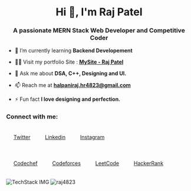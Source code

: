 <h1 align="center">Hi 👋, I'm Raj Patel</h1>
<h3 align="center">A passionate MERN Stack Web Developer and Competitive Coder</h3>

- 🌱 I’m currently learning **Backend Developement**

- 👨‍💻 Visit my portfolio Site : **[MySite - Raj Patel](https://raj4823.github.io/MySite/)**

- 💬 Ask me about **DSA, C++, Designing and UI.**

- 📫 Reach me at **halpaniraj.hr4823@gmail.com**

- ⚡ Fun fact **I love designing and perfection.**



<h3 align="left">Connect with me:</h3>

<p style="display:flex;">
<a href="https://twitter.com/RAJ4823" style="margin:20px;" target="blank"> Twitter</a>
<a href="https://linkedin.com/in/RAJ4823" style="margin:20px;" target="blank"> Linkedin </a>
<a href="https://instagram.com/raj._.4" style="margin:20px;" target="blank"> Instagram</a>
</p>

<p style="display:flex;">
<a href="https://www.codechef.com/users/the_247" style="margin:20px;" target="blank"> Codechef</a>
<a href="https://codeforces.com/profile/raj_4" style="margin:20px;" target="blank"> Codeforces</a>
<a href="https://www.leetcode.com/the_247" style="margin:20px;" target="blank"> LeetCode </a>
<a href="https://www.hackerrank.com/the_247" style="margin:20px;" target="blank"> HackerRank</a>  
</p>

<img src="https://github-readme-tech-stack.vercel.app/api/cards?title=Tech%20Stack&align=center&borderRadius=5&fontSize=20&lineHeight=10&lineCount=6&theme=github_dark_red&hideBg=true&line1=HTML5,Html5,E34F26;CSS3,Css3,1572B6;JavaScript,Javascript,F7DF1E;php,php,777BB4;&line2=mongodb,mongodb,47A248;express,express,FFFFFF;React,React,61DAFB;Node.js,node.js,339933;&line3=git,git,F05032;postman,postman,FF6C37;bootstrap,bootstrap,7952B3;linux,linux,FCC624;&line4=Figma,Figma,F24E1E;Canva,Canva,00C4CC;adobephotoshop,photoshop,31A8FF;GoogleChrome,extension,4285F4;&line5=Cplusplus,c%20plus%20plus,00599C;Java,Java,FC4C02;npm,npm,CB3837;github,github,3884FF;&line6=codeforces,codeforces,F6E05E;codechef,codechef,5B4638;LeetCode,LeetCode,FFA116;geeksforgeeks,GFG,2F8D46;" alt="TechStack IMG" />

<img src="https://github-readme-stats.vercel.app/api/top-langs?username=raj4823&show_icons=true&theme=dracula&locale=en&layout=compact" alt="raj4823" />
